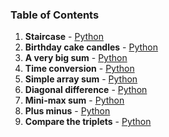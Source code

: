 ### Table of Contents
1. __Staircase__ - [Python](Staircase.py)
1. __Birthday cake candles__ - [Python](Birthday%20Cake%20Candles.py)
1. __A very big sum__ - [Python](A%20Very%20Big%20Sum.py)
1. __Time conversion__ - [Python](Time%20Conversion.py)
1. __Simple array sum__ - [Python](Simple%20Array%20Sum.py)
1. __Diagonal difference__ - [Python](Diagonal%20Difference.py)
1. __Mini-max sum__ - [Python](Mini-Max%20Sum.py)
1. __Plus minus__ - [Python](Plus%20Minus.py)
1. __Compare the triplets__ - [Python](Compare%20the%20Triplets.py)
